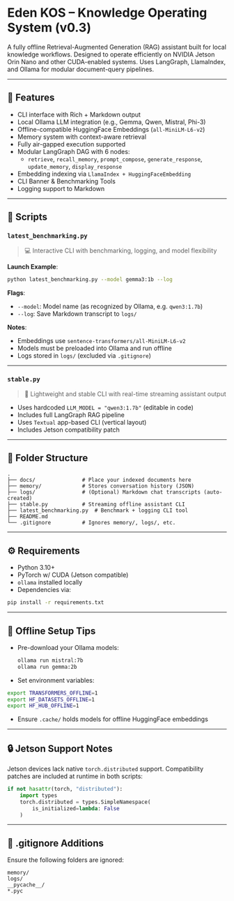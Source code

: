 # Eden KOS – Knowledge Operating System (v0.3)

A fully offline Retrieval-Augmented Generation (RAG) assistant built for local knowledge workflows. Designed to operate efficiently on NVIDIA Jetson Orin Nano and other CUDA-enabled systems. Uses LangGraph, LlamaIndex, and Ollama for modular document-query pipelines.

---

## 🧠 Features

- CLI interface with Rich + Markdown output
- Local Ollama LLM integration (e.g., Gemma, Qwen, Mistral, Phi-3)
- Offline-compatible HuggingFace Embeddings (`all-MiniLM-L6-v2`)
- Memory system with context-aware retrieval
- Fully air-gapped execution supported
- Modular LangGraph DAG with 6 nodes:
  - `retrieve`, `recall_memory`, `prompt_compose`, `generate_response`, `update_memory`, `display_response`
- Embedding indexing via `LlamaIndex + HuggingFaceEmbedding`
- CLI Banner & Benchmarking Tools
- Logging support to Markdown

---

## 🧪 Scripts

### `latest_benchmarking.py`
> 💻 Interactive CLI with benchmarking, logging, and model flexibility

**Launch Example**:
```bash
python latest_benchmarking.py --model gemma3:1b --log
```

**Flags**:

* `--model`: Model name (as recognized by Ollama, e.g. `qwen3:1.7b`)
* `--log`: Save Markdown transcript to `logs/`

**Notes**:

* Embeddings use `sentence-transformers/all-MiniLM-L6-v2`
* Models must be preloaded into Ollama and run offline
* Logs stored in `logs/` (excluded via `.gitignore`)

---

### `stable.py`

> 🧪 Lightweight and stable CLI with real-time streaming assistant output

* Uses hardcoded `LLM_MODEL = "qwen3:1.7b"` (editable in code)
* Includes full LangGraph RAG pipeline
* Uses `Textual` app-based CLI (vertical layout)
* Includes Jetson compatibility patch

---

## 📁 Folder Structure

```text
.
├── docs/               # Place your indexed documents here
├── memory/             # Stores conversation history (JSON)
├── logs/               # (Optional) Markdown chat transcripts (auto-created)
├── stable.py           # Streaming offline assistant CLI
├── latest_benchmarking.py  # Benchmark + logging CLI tool
├── README.md
└── .gitignore          # Ignores memory/, logs/, etc.
```

---

## ⚙️ Requirements

* Python 3.10+
* PyTorch w/ CUDA (Jetson compatible)
* `ollama` installed locally
* Dependencies via:

```bash
pip install -r requirements.txt
```

---

## 🚀 Offline Setup Tips

* Pre-download your Ollama models:

  ```bash
  ollama run mistral:7b
  ollama run gemma:2b
  ```

* Set environment variables:

```bash
export TRANSFORMERS_OFFLINE=1
export HF_DATASETS_OFFLINE=1
export HF_HUB_OFFLINE=1
```

* Ensure `.cache/` holds models for offline HuggingFace embeddings

---

## 🔒 Jetson Support Notes

Jetson devices lack native `torch.distributed` support. Compatibility patches are included at runtime in both scripts:

```python
if not hasattr(torch, "distributed"):
    import types
    torch.distributed = types.SimpleNamespace(
        is_initialized=lambda: False
    )
```

---

## 🧼 .gitignore Additions

Ensure the following folders are ignored:

```gitignore
memory/
logs/
__pycache__/
*.pyc
```
